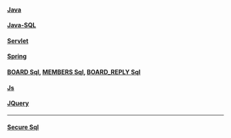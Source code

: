 #### [Java](https://github.com/Sangmoo/ktds-edu/tree/master/Java_Programming)
#### [Java-SQL](https://github.com/Sangmoo/ktds-edu/blob/master/Java_Programming/Article/utils/Sql.java)
#### [Servlet](https://github.com/Sangmoo/ktds-edu/tree/master/Servlet)
#### [Spring](https://github.com/Sangmoo/ktds-edu/tree/master/HelloSpring)
#### [BOARD Sql](https://github.com/Sangmoo/ktds-edu/blob/master/Board_Reply.sql), [MEMBERS Sql](https://github.com/Sangmoo/ktds-edu/blob/master/MEMBERS.sql), [BOARD_REPLY Sql](https://github.com/Sangmoo/ktds-edu/blob/master/Board_Reply.sql)

#### [Js](https://github.com/Sangmoo/ktds-edu/tree/master/js)
#### [JQuery](https://github.com/Sangmoo/ktds-edu/tree/master/jQuery)
---
#### [Secure Sql](https://github.com/Sangmoo/ktds-edu/tree/master/Spring_Secure/Query)
